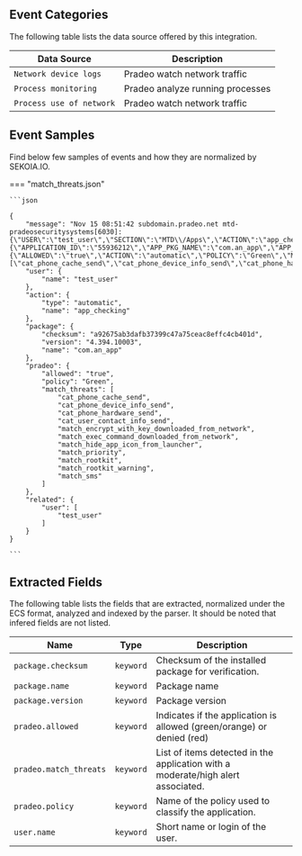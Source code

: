 
## Event Categories


The following table lists the data source offered by this integration.

| Data Source | Description                          |
| ----------- | ------------------------------------ |
| `Network device logs` | Pradeo watch network traffic |
| `Process monitoring` | Pradeo analyze running processes |
| `Process use of network` | Pradeo watch network traffic |








## Event Samples

Find below few samples of events and how they are normalized by SEKOIA.IO.


=== "match_threats.json"

    ```json
	
    {
        "message": "Nov 15 08:51:42 subdomain.pradeo.net mtd-pradeosecuritysystems[6030]: {\"USER\":\"test_user\",\"SECTION\":\"MTD\\/Apps\",\"ACTION\":\"app_checking\",\"DESCRIPTION\":\"\",\"ITEM\":{\"APPLICATION_ID\":\"55936212\",\"APP_PKG_NAME\":\"com.an_app\",\"APP_VERSION\":\"4.394.10003\",\"APP_SHA1_SIG\":\"a92675ab3dafb37399c47a75ceac8effc4cb401d\"},\"ACTION_VALUES\":{\"ALLOWED\":\"true\",\"ACTION\":\"automatic\",\"POLICY\":\"Green\",\"MATCH_THREATS\":[\"cat_phone_cache_send\",\"cat_phone_device_info_send\",\"cat_phone_hardware_send\",\"cat_user_contact_info_send\",\"match_encrypt_with_key_downloaded_from_network\",\"match_exec_command_downloaded_from_network\",\"match_hide_app_icon_from_launcher\",\"match_priority\",\"match_rootkit\",\"match_rootkit_warning\",\"match_sms\"]}}\n",
        "user": {
            "name": "test_user"
        },
        "action": {
            "type": "automatic",
            "name": "app_checking"
        },
        "package": {
            "checksum": "a92675ab3dafb37399c47a75ceac8effc4cb401d",
            "version": "4.394.10003",
            "name": "com.an_app"
        },
        "pradeo": {
            "allowed": "true",
            "policy": "Green",
            "match_threats": [
                "cat_phone_cache_send",
                "cat_phone_device_info_send",
                "cat_phone_hardware_send",
                "cat_user_contact_info_send",
                "match_encrypt_with_key_downloaded_from_network",
                "match_exec_command_downloaded_from_network",
                "match_hide_app_icon_from_launcher",
                "match_priority",
                "match_rootkit",
                "match_rootkit_warning",
                "match_sms"
            ]
        },
        "related": {
            "user": [
                "test_user"
            ]
        }
    }
    	
	```





## Extracted Fields

The following table lists the fields that are extracted, normalized under the ECS format, analyzed and indexed by the parser. It should be noted that infered fields are not listed.

| Name | Type | Description                |
| ---- | ---- | ---------------------------|
|`package.checksum` | `keyword` | Checksum of the installed package for verification. |
|`package.name` | `keyword` | Package name |
|`package.version` | `keyword` | Package version |
|`pradeo.allowed` | `keyword` | Indicates if the application is allowed (green/orange) or denied (red) |
|`pradeo.match_threats` | `keyword` | List of items detected in the application with a moderate/high alert associated. |
|`pradeo.policy` | `keyword` | Name of the policy used to classify the application. |
|`user.name` | `keyword` | Short name or login of the user. |

